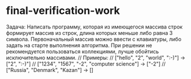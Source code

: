 # final-verification-work
Задача: Написать программу, которая из имеющегося массива строк формирует массив из строк, длина которых меньше либо равна 3 символа. Первоначальный массив можно ввести с клавиатуры, либо задать на старте выполнения алгоритма. При решении не рекомендуется пользоваться коллекциями, лучше обойтись исключительно массивами.
// Примеры:
// ["hello", "2", "world", ":-)"] -> ["2", ":-)"]
// ["1234", "1567", "-2", "computer science"] -> ["-2"]
// ["Russia", "Denmark", "Kazan"] -> []

